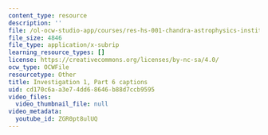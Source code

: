 ```yaml
---
content_type: resource
description: ''
file: /ol-ocw-studio-app/courses/res-hs-001-chandra-astrophysics-institute/ZGR0pt8ulUQ_captions.webvtt
file_size: 4846
file_type: application/x-subrip
learning_resource_types: []
license: https://creativecommons.org/licenses/by-nc-sa/4.0/
ocw_type: OCWFile
resourcetype: Other
title: Investigation 1, Part 6 captions
uid: cd170c6a-a3e7-4dd6-8646-b88d7ccb9595
video_files:
  video_thumbnail_file: null
video_metadata:
  youtube_id: ZGR0pt8ulUQ
---
```

